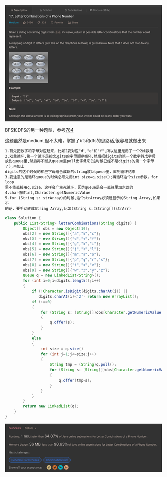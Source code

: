 ![GitHub Logo](/image/17.1.png)

BFS和DFS的另一种题型，参考<a href="https://github.com/braveskyyu/leetcode/blob/master/easy/784.%20Letter%20Case%20Permutation.md">784</a>

这题虽然是medium,但不太难，掌握了bfs和dfs的思路话,很容易就做出来
    
    1.首先把数字和字母对应起来，比如2要对应"d","e"和"f",所以这里是用了一个2维数组
    2.双重循环,第一个循环是按digits的字母顺序循环,然后把digits的第一个数字转成字母
    放到queue里,然后再不断从queue里poll出字母来(这时候已经不是digits的第一个字母了),再加上
    digits的这个时候的相应字母组合成新的string放回queue里，直到循环结束
    3.要注意的是循环queue的时候必须先用int size=q.size();再循环这个size参数，for loop 
    里不能直接用q.size，这样会产生死循环，因为queue是会一直往里加东西的
    4.char值转int,Character.getNumericValue
    5.for (String s: strArray)的时候,这个strArray必须是显示的String Array,如果不
    的话，要手动转成String Array,比如(String s:(String[])strArr)


```java
class Solution {
    public List<String> letterCombinations(String digits) {        
        Object[] obs = new Object[10];
        obs[2] = new String[]{"a","b","c"};
        obs[3] = new String[]{"d","e","f"};
        obs[4] = new String[]{"g","h","i"};
        obs[5] = new String[]{"j","k","l"};
        obs[6] = new String[]{"m","n","o"};
        obs[7] = new String[]{"p","q","r","s"}; 
        obs[8] = new String[]{"t","u","v"};
        obs[9] = new String[]{"w","x","y","z"};
        Queue q = new LinkedList<String>();
        for (int i=0;i<digits.length();i++)
        {
            if (!Character.isDigit(digits.charAt(i)) || 
               digits.charAt(i)<'2') return new ArrayList();
            if (i==0)
            {
                for (String s: (String[])obs[Character.getNumericValue(digits.charAt(i))])
                {
                    q.offer(s);
                }
            }
            else
            {             
                int size = q.size();
                for (int j=1;j<=size;j++)
                {
                    String tmp = (String)q.poll();
                    for (String s: (String[])obs[Character.getNumericValue(digits.charAt(i))])
                    {
                        q.offer(tmp+s);
                    }
                }              
            }
        }
        return new LinkedList(q);
    }
}
```

![GitHub Logo](/image/17.2.png)